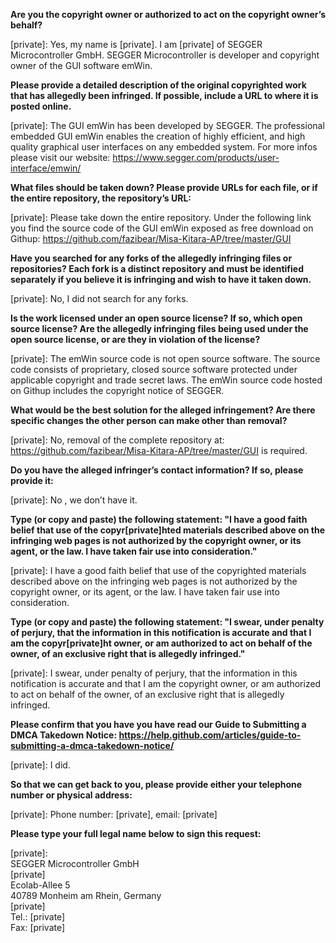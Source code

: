 **Are you the copyright owner or authorized to act on the copyright owner’s behalf?**  

[private]: Yes, my name is [private]. I am [private] of SEGGER Microcontroller GmbH. SEGGER Microcontroller is developer and copyright owner of the GUI software emWin.

**Please provide a detailed description of the original copyrighted work that has allegedly been infringed. If possible, include a URL to where it is posted online.**  

[private]: The GUI emWin has been developed by SEGGER. The professional embedded GUI emWin enables the creation of highly efficient, and high quality graphical user interfaces on any embedded system. For more infos please visit our website: https://www.segger.com/products/user-interface/emwin/

**What files should be taken down? Please provide URLs for each file, or if the entire repository, the repository’s URL:**  

[private]: Please take down the entire repository. Under the following link you find the source code of the GUI emWin exposed as free download on Githup:
https://github.com/fazibear/Misa-Kitara-AP/tree/master/GUI

**Have you searched for any forks of the allegedly infringing files or repositories? Each fork is a distinct repository and must be identified separately if you believe it is infringing and wish to have it taken down.**  

[private]: No, I did not search for any forks.

**Is the work licensed under an open source license? If so, which open source license? Are the allegedly infringing files being used under the open source license, or are they in violation of the license?**  

[private]: The emWin source code is not open source software. The source code consists of proprietary, closed source software protected under applicable copyright and trade secret laws. The emWin source code hosted on Githup includes the copyright notice of SEGGER.

**What would be the best solution for the alleged infringement? Are there specific changes the other person can make other than removal?**  

[private]: No, removal of the complete repository at: https://github.com/fazibear/Misa-Kitara-AP/tree/master/GUI
is required.

**Do you have the alleged infringer’s contact information? If so, please provide it:**  

[private]: No , we don’t have it.

**Type (or copy and paste) the following statement: "I have a good faith belief that use of the copyr[private]hted materials described above on the infringing web pages is not authorized by the copyright owner, or its agent, or the law. I have taken fair use into consideration."**  

[private]: I have a good faith belief that use of the copyrighted materials described above on the infringing web pages is not authorized by the copyright owner, or its agent, or the law. I have taken fair use into consideration.

**Type (or copy and paste) the following statement: "I swear, under penalty of perjury, that the information in this notification is accurate and that I am the copyr[private]ht owner, or am authorized to act on behalf of the owner, of an exclusive right that is allegedly infringed."**  

[private]: I swear, under penalty of perjury, that the information in this notification is accurate and that I am the copyright owner, or am authorized to act on behalf of the owner, of an exclusive right that is allegedly infringed.

**Please confirm that you have you have read our Guide to Submitting a DMCA Takedown Notice: https://help.github.com/articles/guide-to-submitting-a-dmca-takedown-notice/**  

[private]: I did.

**So that we can get back to you, please provide either your telephone number or physical address:**  

[private]: Phone number: [private], email: [private]  

**Please type your full legal name below to sign this request:**  

[private]:  
SEGGER Microcontroller GmbH  
[private]  
Ecolab-Allee 5  
40789 Monheim am Rhein, Germany  
[private]  
Tel.: [private]  
Fax: [private]  
